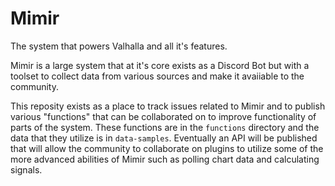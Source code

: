 # Mimir
 The system that powers Valhalla and all it's features.
 
 Mimir is a large system that at it's core exists as a Discord Bot but with a toolset to collect data from various sources and make it avaiiable to the community. 
 
 This reposity exists as a place to track issues related to Mimir and to publish various "functions" that can be collaborated on to improve functionality of parts of the system. These functions are in the `functions` directory and the data that they utilize is in `data-samples`. Eventually an API will be published that will allow the community to collaborate on plugins to utilize some of the more advanced abilities of Mimir such as polling chart data and calculating signals.
